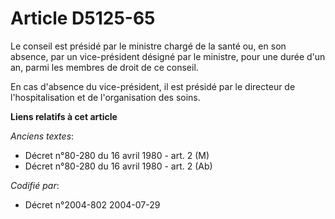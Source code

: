 # Article D5125-65

Le conseil est présidé par le ministre chargé de la santé ou, en son absence, par un vice-président désigné par le ministre,
pour une durée d'un an, parmi les membres de droit de ce conseil.

En cas d'absence du vice-président, il est présidé par le directeur de l'hospitalisation et de l'organisation des soins.

**Liens relatifs à cet article**

_Anciens textes_:

  - Décret n°80-280 du 16 avril 1980 - art. 2 (M)
  - Décret n°80-280 du 16 avril 1980 - art. 2 (Ab)

_Codifié par_:

  - Décret n°2004-802 2004-07-29
